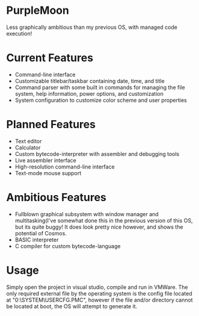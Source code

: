 # PurpleMoon
  Less graphically ambitious than my previous OS, with managed code execution!

# Current Features
- Command-line interface
- Customizable titlebar/taskbar containing date, time, and title
- Command parser with some built in commands for managing the file system, help information, power options, and customization
- System configuration to customize color scheme and user properties

# Planned Features
- Text editor
- Calculator
- Custom bytecode-interpreter with assembler and debugging tools
- Live assembler interface
- High-resolution command-line interface
- Text-mode mouse support

# Ambitious Features
- Fullblown graphical subsystem with window manager and multitasking(I've somewhat done this in the previous version of this OS,
      but its quite buggy! It does look pretty nice however, and shows the potential of Cosmos.
- BASIC interpreter
- C compiler for custom bytecode-language


# Usage
  Simply open the project in visual studio, compile and run in VMWare.
  The only required external file by the operating system is the config file located at "0:\SYSTEM\USERCFG.PMC", however
  if the file and/or directory cannot be located at boot, the OS will attempt to generate it.

